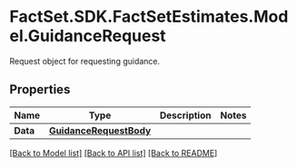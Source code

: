 # FactSet.SDK.FactSetEstimates.Model.GuidanceRequest
Request object for requesting guidance.

## Properties

Name | Type | Description | Notes
------------ | ------------- | ------------- | -------------
**Data** | [**GuidanceRequestBody**](GuidanceRequestBody.md) |  | 

[[Back to Model list]](../README.md#documentation-for-models) [[Back to API list]](../README.md#documentation-for-api-endpoints) [[Back to README]](../README.md)

